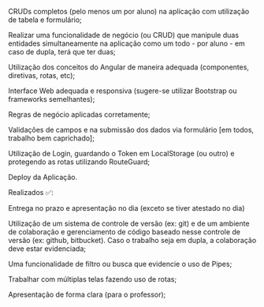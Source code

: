 CRUDs completos (pelo menos um por aluno) na aplicação com utilização de tabela e formulário;

Realizar uma funcionalidade de negócio (ou CRUD) que manipule duas entidades simultaneamente na aplicação como um todo - por aluno - em caso de dupla, terá que ter duas;

Utilização dos conceitos do Angular de maneira adequada (componentes, diretivas, rotas, etc);

Interface Web adequada e responsiva (sugere-se utilizar Bootstrap ou frameworks semelhantes);

Regras de negócio aplicadas corretamente;

Validações de campos e na submissão dos dados via formulário [em todos, trabalho bem caprichado];

Utilização de Login, guardando o Token em LocalStorage (ou outro) e protegendo as rotas utilizando RouteGuard;

Deploy da Aplicação.


Realizados ✅:

Entrega no prazo e apresentação no dia (exceto se tiver atestado no dia)

Utilização de um sistema de controle de versão (ex: git) e de um ambiente de colaboração e gerenciamento de código baseado nesse controle de versão (ex: github, bitbucket). Caso o trabalho seja em dupla, a colaboração deve estar evidenciada;

Uma funcionalidade de filtro ou busca que evidencie o uso de Pipes;

Trabalhar com múltiplas telas fazendo uso de rotas;

Apresentação de forma clara (para o professor);
